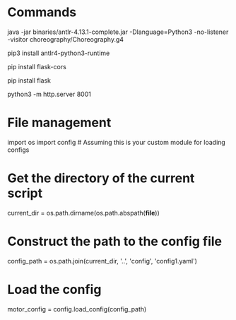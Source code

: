  
# Commands
 
java -jar binaries/antlr-4.13.1-complete.jar -Dlanguage=Python3 -no-listener -visitor choreography/Choreography.g4

pip3 install antlr4-python3-runtime  



pip install flask-cors

pip install flask


python3 -m http.server 8001



# File management
import os
import config  # Assuming this is your custom module for loading configs

# Get the directory of the current script
current_dir = os.path.dirname(os.path.abspath(__file__))

# Construct the path to the config file
config_path = os.path.join(current_dir, '..', 'config', 'config1.yaml')

# Load the config
motor_config = config.load_config(config_path)

